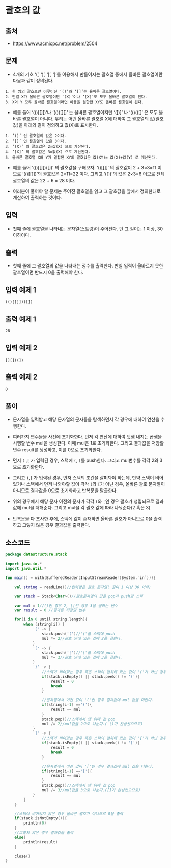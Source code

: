 # 괄호의 값

## 출처

* https://www.acmicpc.net/problem/2504

## 문제

* 4개의 기호 ‘(’, ‘)’, ‘[’, ‘]’를 이용해서 만들어지는 괄호열 중에서 올바른 괄호열이란 다음과 같이 정의된다.

```
1. 한 쌍의 괄호로만 이루어진 ‘()’와 ‘[]’는 올바른 괄호열이다. 
2. 만일 X가 올바른 괄호열이면 ‘(X)’이나 ‘[X]’도 모두 올바른 괄호열이 된다. 
3. X와 Y 모두 올바른 괄호열이라면 이들을 결합한 XY도 올바른 괄호열이 된다.
```

* 예를 들어 ‘(()[[]])’나 ‘(())[][]’ 는 올바른 괄호열이지만 ‘([)]’ 나 ‘(()()[]’ 은 모두 올바른 괄호열이 아니다. 우리는 어떤 올바른 괄호열 X에 대하여 그 괄호열의 값(괄호값)을 아래와 같이 정의하고 값(X)로 표시한다. 

```
1. ‘()’ 인 괄호열의 값은 2이다.
2. ‘[]’ 인 괄호열의 값은 3이다.
3. ‘(X)’ 의 괄호값은 2×값(X) 으로 계산된다.
4. ‘[X]’ 의 괄호값은 3×값(X) 으로 계산된다.
5. 올바른 괄호열 X와 Y가 결합된 XY의 괄호값은 값(XY)= 값(X)+값(Y) 로 계산된다.
```

* 예를 들어 ‘(()[[]])([])’ 의 괄호값을 구해보자. ‘()[[]]’ 의 괄호값이 2 + 3×3=11 이므로 ‘(()[[]])’의 괄호값은 2×11=22 이다. 그리고 ‘([])’의 값은 2×3=6 이므로 전체 괄호열의 값은 22 + 6 = 28 이다.

* 여러분이 풀어야 할 문제는 주어진 괄호열을 읽고 그 괄호값을 앞에서 정의한대로 계산하여 출력하는 것이다. 

## 입력

* 첫째 줄에 괄호열을 나타내는 문자열(스트링)이 주어진다. 단 그 길이는 1 이상, 30 이하이다.

## 출력

* 첫째 줄에 그 괄호열의 값을 나타내는 정수를 출력한다. 만일 입력이 올바르지 못한 괄호열이면 반드시 0을 출력해야 한다. 

## 입력 예제 1

```
(()[[]])([])
```

## 출력 예제 1

```
28
```

## 입력 예제 2

```
[][]((])
```

## 출력 예제 2

```
0
```

## 풀이

* 문자열을 입력받고 해당 문자열의 문자들을 탐색하면서 각 경우에 대하여 연산을 수행한다.

* 여러가지 변수들을 사전에 초기화한다. 먼저 각 연산에 대하여 덧셈 내지는 곱셈을 시행할 변수 mul을 생성한다. 이때 mul은 1로 초기화한다. 그리고 결과값을 저장할 변수 result를 생성하고, 이를 0으로 초기화한다.

* 먼저 ```(``` ,```[``` 가 입력된 경우, 스택에 ```(```, ```[```를 push한다. 그리고 mul변수를 각각 2와 3으로 초기화한다.

* 그리고 ```)```,```]``` 가 입력된 경우, 먼저 스택의 조건을 살펴봐야 하는데, 만약 스택이 비어있거나 스택에서 먼저 나와야할 값이 각각 ```(```와 ```[```가 아닌 경우, 올바른 괄호 문자열이 아니므로 결과값을 0으로 초기화하고 반복문을 탈출한다.

* 위의 경우에서 해당 문자 이전의 문자가 각각 ```(```와 ```[```인 경우 괄호가 성립되므로 결과값에 mul을 더해준다. 그리고 mul을 각 괄호 값에 따라 나눠준다(2 혹은 3)

* 반복문을 다 조사한 후에, 스택에 값이 존재하면 올바른 괄호가 아니므로 0을 출력하고 그렇지 않은 경우 결과값을 출력한다.

## 소스코드

```kotlin
package datastructure.stack

import java.io.*
import java.util.*

fun main() = with(BufferedReader(InputStreamReader(System.`in`))){

    val string = readLine()//입력받은 괄호 문자열( 길이 1 이상 30 이하)

    var stack = Stack<Char>()//괄호문자열의 값을 pop과 push할 스택

    var mul = 1//()인 경우 2, []인 경우 3을 곱하는 변수
    var result = 0 //결과를 저장할 변수

    for(i in 0 until string.length){
        when (string[i]) {
            '(' -> {
                stack.push('(')//'('를 스택에 push
                mul *= 2//괄호 안에 있는 값에 2를 곱한다.
            }
            '[' -> {
                stack.push('[')//'['를 스택에 push
                mul *= 3//괄호 안에 있는 값에 3을 곱한다.
            }
            ')' -> {
                //스택이 비어있는 경우 혹은 스택의 맨위에 있는 값이 '('가 아닌 경우
                if(stack.isEmpty() || stack.peek() != '('){
                    result = 0
                    break
                }

                //문자열에서 이전 값이 '('인 경우 결과값에 mul 값을 더한다.
                if(string[i-1] =='('){
                    result += mul
                }
                stack.pop()//스택에서 맨 위에 값 pop
                mul /= 2//mul값을 2으로 나눈다.( ()가 완성됬으므로)
            }
            ']' -> {
                //스택이 비어있는 경우 혹은 스택의 맨위에 있는 값이 '['가 아닌 경우
                if(stack.isEmpty() || stack.peek() != '['){
                    result = 0
                    break
                }

                //문자열에서 이전 값이 '['인 경우 결과값에 mul 값을 더한다.
                if(string[i-1] =='['){
                    result += mul
                }
                stack.pop()//스택에서 맨 위에 값 pop
                mul /= 3//mul값을 3으로 나눈다.([]가 완성됬으므로)
            }
        }
    }

    //스택이 비어있지 않은 경우 올바른 괄호가 아니므로 0을 출력
    if(stack.isNotEmpty()){
        println(0)
    }
    //그렇지 않은 경우 결과값을 출력
    else{
        println(result)
    }

    close()
}
```

